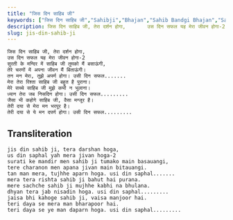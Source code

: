 ```yaml
---
title: "जिस दिन साहिब जी"
keywords: ["जिस दिन साहिब जी","Sahibji","Bhajan","Sahib Bandgi Bhajan","Sant Kabir Bhajan","bhajan lyrics","साहिब बंदगी भजन","भजन"]
description: जिस दिन साहिब जी, तेरा दर्शन होगा,       उस दिन सफल यह मेरा जीवन होगा-2       सुरती के मन्दिर में साहिब जी तुमको मैं बसाऊंगी,       तेरे चरणों में अ
slug: jis-din-sahib-ji
---
```


  
    जिस दिन साहिब जी, तेरा दर्शन होगा,  
    उस दिन सफल यह मेरा जीवन होगा-2  
    सुरती के मन्दिर में साहिब जी तुमको मैं बसाऊंगी,  
    तेरे चरणों में अपना जीवन मैं बिताऊंगी।  
    तन मन मेरा, तुझे अपर्ण होगा। उसी दिन सफल.......  
    मेरा तेरा रिश्ता साहिब जी बहुत है पुराना।  
    मेरे सच्चे साहिब जी मुझे कभी न भुलाना।  
    ध्यान तेरा जब निसदिन होगा। उसी दिन सफल.........  
    जैसा भी कहोगे साहिब जी, वैसा मन्जूर है।  
    तेरी दया से मेरा मन भरपूर है।  
    तेरी दया से ये मन दपर्ण होगा। उसी दिन सफल.........  


## Transliteration

  
    jis din sahib ji, tera darshan hoga,  
    us din saphal yah mera jivan hoga-2  
    surati ke mandir men sahib ji tumako main basauangi,  
    tere charanon men apana jivan main bitauangi.  
    tan man mera, tujhhe aparn hoga. usi din saphal.......  
    mera tera rishta sahib ji bahut hai purana.  
    mere sachche sahib ji mujhhe kabhi na bhulana.  
    dhyan tera jab nisadin hoga. usi din saphal.........  
    jaisa bhi kahoge sahib ji, vaisa manjoor hai.  
    teri daya se mera man bharapoor hai.  
    teri daya se ye man daparn hoga. usi din saphal.........  

  